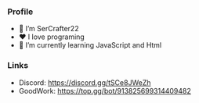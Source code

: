 <h3>Profile</h3>

- 👋 I’m SerCrafter22
- ❤️ I love programing
- 🌱 I’m currently learning JavaScript and Html

<h3>Links</h3>

- Discord: https://discord.gg/tSCe8JWeZh
- GoodWork: https://top.gg/bot/913825699314409482
